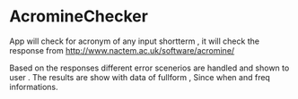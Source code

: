 # AcromineChecker
App will check for acronym of any input shortterm , it will check the response from http://www.nactem.ac.uk/software/acromine/

Based on the responses different error scenerios are handled and shown to user . The results are show with data of fullform , Since when and freq informations.

